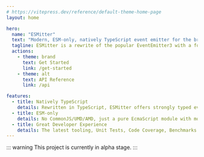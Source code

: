 ```yaml
---
# https://vitepress.dev/reference/default-theme-home-page
layout: home

hero:
  name: "ESMitter"
  text: "Modern, ESM-only, natively TypeScript event emitter for the browser and Node.js"
  tagline: ESMitter is a rewrite of the popular EventEmitter3 with a focus on modern tooling, TypeScript, and EcmaScript module syntax.
  actions:
    - theme: brand
      text: Get Started
      link: /get-started
    - theme: alt
      text: API Reference
      link: /api

features:
  - title: Natively TypeScript
    details: Rewritten in TypeScript, ESMitter offers strongly typed event context and listeners.
  - title: ESM-only
    details: No CommonJS/UMD/AMD, just a pure EcmaScript module with modern ES6+ syntax.
  - title: Great Developer Experience
    details: The latest tooling, Unit Tests, Code Coverage, Benchmarks and decent documentation.
---
```


::: warning
This project is currently in alpha stage.
:::
